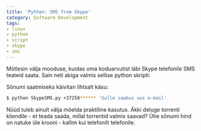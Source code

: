 ```yaml
---
title: 'Python: SMS from Skype'
category: Software Development
tags:
- linux
- python
- script
- skype
- sms
---
```

Mõtlesin välja mooduse, kuidas oma koduarvutist läbi Skype telefonile SMS teateid saata. Sain neti abiga valmis sellise python skripti:

<script src="https://gist.github.com/2656890.js?file=skype_sms.py"></script>

Sõnumi saatmiseks käivitan lihtsalt käsu:

```bash
$ python SkypeSMS.py +37258****** 'Sulle saabus uus e-mail'
```

Nüüd tuleb ainult välja mõelda praktiline kasutus. Äkki deluge torrenti kliendile - et teada saada, millal torrentid valmis saavad? Ühe sõnumi hind on natuke üle krooni - kallim kui telefonilt telefonile.
